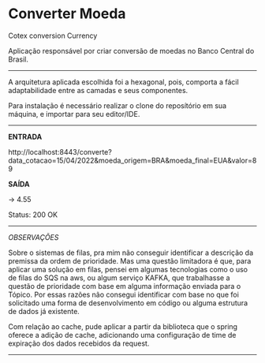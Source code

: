 # Converter Moeda 

Cotex conversion Currency

Aplicação responsável por criar conversão de moedas no Banco Central do Brasil.

---

A arquitetura aplicada escolhida foi a hexagonal, pois, comporta a fácil adaptabilidade entre
as camadas e seus componentes.

Para instalação é necessário realizar o clone do reposítório em sua máquina,
e importar para seu editor/IDE.

---

**ENTRADA**

http://localhost:8443/converte?data_cotacao=15/04/2022&moeda_origem=BRA&moeda_final=EUA&valor=89

**SAÍDA**

-> 4.55

Status: 200 OK

---

*OBSERVAÇÕES*

Sobre o sistemas de filas, pra mim não conseguir identificar a descrição
da premissa da ordem de prioridade. Mas uma questão limitadora é que, 
para aplicar uma solução em filas, pensei em algumas tecnologias como o uso de
filas do SQS na aws, ou algum serviço KAFKA, que trabalhasse a questão 
de prioridade com base em alguma informação enviada para o Tópico. Por essas razões não
consegui identificar com base no que foi solicitado uma forma de desenvolvimento em código
ou alguma estrutura de dados já existente.

Com relação ao cache, pude aplicar a partir da biblioteca que o spring oferece
a adição de cache, adicionando uma configuração de time de expiração dos dados recebidos
da request.

---


